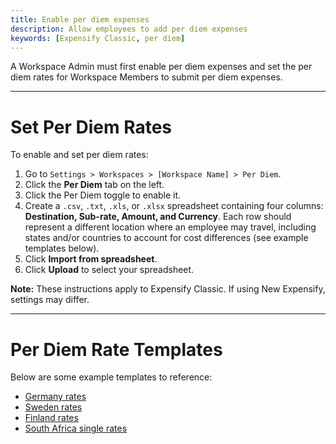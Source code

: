 ```yaml
---
title: Enable per diem expenses
description: Allow employees to add per diem expenses
keywords: [Expensify Classic, per diem]
---
```

<div id="expensify-classic" markdown="1">

A Workspace Admin must first enable per diem expenses and set the per diem rates for Workspace Members to submit per diem expenses. 

---

# Set Per Diem Rates

To enable and set per diem rates:
1. Go to `Settings > Workspaces > [Workspace Name] > Per Diem`.
2. Click the **Per Diem** tab on the left.
3. Click the Per Diem toggle to enable it.
4. Create a `.csv`, `.txt`, `.xls`, or `.xlsx` spreadsheet containing four columns: **Destination, Sub-rate, Amount, and Currency**. Each row should represent a different location where an employee may travel, including states and/or countries to account for cost differences (see example templates below).
5. Click **Import from spreadsheet**.
6. Click **Upload** to select your spreadsheet.

**Note:** These instructions apply to Expensify Classic. If using New Expensify, settings may differ.

---

# Per Diem Rate Templates

Below are some example templates to reference:
- [Germany rates]({{site.url}}/assets/Files/Germany-per-diem.csv)
- [Sweden rates]({{site.url}}/assets/Files/Sweden-per-diem.csv)
- [Finland rates]({{site.url}}/assets/Files/Finland-per-diem.csv)
- [South Africa single rates]({{site.url}}/assets/Files/South-Africa-per-diem.csv)

</div>
